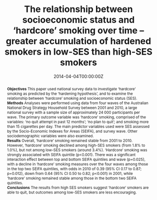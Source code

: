 ﻿---
title: "The relationship between socioeconomic status and ‘hardcore’ smoking over time – greater accumulation of hardened smokers in low-SES than high-SES smokers"
authors:
- author
- Deborah Bradford
- Ryan J Courtney
- Kristy A Martire
- Richard P Mattick
date: "2014-04-04T00:00:00Z"
publishDate: "2014-04-04T00:00:00Z"
doi: "10.1136/tobaccocontrol-2013-051436"
url_source: "https://tobaccocontrol.bmj.com/content/23/e2/e133"
abstract: "**Objectives**
This paper used national survey data to investigate ‘hardcore’ smoking as predicted by the ‘hardening hypothesis’, and to examine the relationship between ‘hardcore’ smoking and socioeconomic status (SES).<br>
**Methods**
Analyses were performed using data from four waves of the Australian National Drug Strategy Household Survey between 2001 and 2010, a large national survey with a sample size of approximately 24 000 participants per wave. The primary outcome variable was ‘hardcore’ smoking, comprised of the variables: ‘no quit attempt in past 12 months’; ‘no plan to quit’; and smoking more than 15 cigarettes per day. The main predictor variables used were SES assessed by the Socio-Economic Indexes for Areas (SEIFA), and survey wave. Other sociodemographic variables were also examined.<br>
**Results**
Overall, ‘hardcore’ smoking remained stable from 2001 to 2010. However, ‘hardcore’ smoking declined among high-SES smokers (from 1.8% to 1.0%), but not among low-SES smokers (around 3.4%). ‘Hardcore’ smoking was strongly associated with SEIFA quintile (p<0.001). There was a significant interaction effect between top and bottom SEIFA quintiles and wave (p=0.025), with a decline in ‘hardcore’ smoking measures over the four waves among those in the top two SEIFA quintiles, with odds in 2010 of 0.39 (95% CI 0.17 to 0.87; p=0.012), down from 0.64 (95% CI 0.50 to 0.82; p<0.001) in 2001, while ‘hardcore’ smoking remained stable among those in the bottom two SEIFA quintiles.<br>
**Conclusions**
The results from high SES smokers suggest ‘hardcore’ smokers are able to quit, but outcomes among low-SES smokers are less encouraging."
featured: false
image:
  caption: 'Image credit: [**Pharmacy Magazine**]'
  focal_point: ""
  preview_only: false
projects: []
publication: 'Tobacco Control 23'
publication_short: ""
publication_types:
- "2"
summary: Analysis of the hardcore smoking hypothesis, which states that as people quit smoking, those who continue will be more 'hardened' to smoking and less open to intervention.
tags:
- Smoking
- Observational study
---
